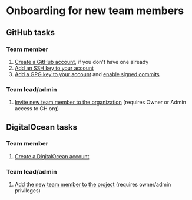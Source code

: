 # Onboarding for new team members

## GitHub tasks
### Team member
1. [Create a GitHub account](https://github.com/join), if you don't have one already
2. [Add an SSH key to your account](https://help.github.com/en/github/authenticating-to-github/connecting-to-github-with-ssh)
3. [Add a GPG key to your account](https://help.github.com/en/github/authenticating-to-github/adding-a-new-gpg-key-to-your-github-account) and [enable signed commits](https://help.github.com/en/github/authenticating-to-github/telling-git-about-your-signing-key)

### Team lead/admin
1. [Invite new team member to the organization](https://github.com/orgs/learntouselinux/people) (requires Owner or Admin access to GH org)

## DigitalOcean tasks
### Team member
1. [Create a DigitalOcean account](https://cloud.digitalocean.com/registrations/new)

### Team lead/admin
1. [Add the new team member to the project](https://cloud.digitalocean.com/account/team?i=a5834d) (requires owner/admin privileges)
